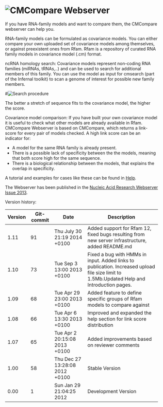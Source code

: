![CMCompare Webserver](http://www.tbi.univie.ac.at/~egg/cmcws.png "CMCompare webserver") 
=========
If you have RNA-family models and want to compare them, the CMCompare webserver can help you.

RNA-family models can be formulated as covariance models. You can either compare your own uploaded set of covariance models among themselves, or against preexistent ones from Rfam. Rfam is a repository of curated RNA family models in covariance model (.cm) format.

ncRNA homology search:
Covariance models represent non-coding RNA families (miRNAs, tRNAs,..) and can be used to search for additional members of this family. You can use the model as input for cmsearch (part of the Infernal toolkit) to scan a genome of interest for possible new family members.

#![Search procedure](http://www.tbi.univie.ac.at/~egg/search_procedure_multiple_genomes.png "Search procedure")

The better a stretch of sequence fits to the covariance model, the higher the score.

Covariance model comparison:
If you have built your own covariance model it is useful to check what other models are already available in Rfam. CMCompare Webserver is based on CMCompare, which returns a link-score for every pair of models checked. A high link score can be an indicator for:

*  A model for the same RNA family is already present.
*  There is a possible lack of specificity between the the models, meaning that both score high for the same sequence.
*  There is a biological relationship between the models, that explains the overlap in specificity.

A tutorial and examples for cases like these can be found in [Help](http://nibiru.tbi.univie.ac.at/cmcws/help.html).

The Webserver has been published in the [Nucleic Acid Research Webserver Issue 2013](http://nar.oxfordjournals.org/content/early/2013/05/02/nar.gkt329).

Version history:

| Version | Git-commit | Date | Description |
| ------- | ---------- | ---- | ----------- |
| 1.11 | 91 | Thu July 30 21:19 2014 +0100 | Added support for Rfam 12, fixed bugs resulting from new server infrastructure, added README.md |
| 1.10 | 73 | Tue Sep 3 13:00 2013 +0100 | Fixed a bug with HMMs in input. Added links to publication. Increased upload file size limit to 1.5Mb.Updated Help and Introduction pages. |
| 1.09 | 68 | Tue Apr 29 23:00 2013 +0100 | Added feature to define specific groups of Rfam models to compare against |
| 1.08 | 66 | Tue Apr 6 13:30 2013 +0100|Improved and expanded the help section for link score distribution |
| 1.07 | 65 | Tue Apr 2 20:15:08 2013 +0100 | Added improvements based on reviewer comments |
| 1.00 | 58 | Thu Dec 27 13:28:08 2012 +0100 | Stable Version |
| 0.00 | 1 | Sun Jan 29 21:04:25 2012 | Development Version |
